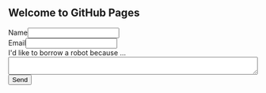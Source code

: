 ## Welcome to GitHub Pages
<style>
  label {
    display:block;
    width:90%;
    padding-right:10%
  }
  textarea {
    width:100%;
  }
</style>
<form action="https://formspree.io/julian@goatchurch.org.uk" method="POST">
  <input type="hidden" name="_next" value="done"/>
  <input type="hidden" name="_subject" value="I'd like to borrow a robot" />
  <div>
    <label>Name<input type="text" name="name"></label>
  </div>
  <div>
    <label>Email<input type="email" name="_replyto"></label>
  </div>
  <div>
    <label>I'd like to borrow a robot because ...</label>
    <textarea name="message"></textarea>
  </div>
  <input type="submit" value="Send">
</form>
